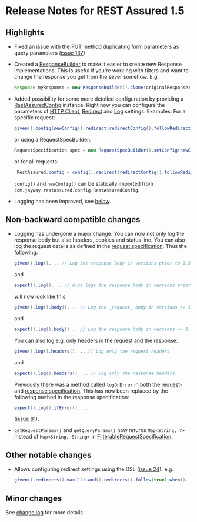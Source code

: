 # Release Notes for REST Assured 1.5 #

## Highlights ##
* Fixed an issue with the PUT method duplicating form parameters as query parameters ([issue 137](https://code.google.com/p/rest-assured/issues/detail?id=137))
* Created a [ResponseBuilder](http://static.javadoc.io/com.jayway.restassured/rest-assured/1.5/com/jayway/restassured/builder/ResponseBuilder.html) to make it easier to create new Response implementations. This is useful if you're working with filters and want to change the response you get from the sever somehow. E.g.
  
  ```java
  Response myResponse = new ResponseBuilder().clone(originalResponse).setBody("Something").build();
  ```
* Added possibility for some more detailed configuration by providing a [RestAssuredConfig](http://static.javadoc.io/com.jayway.restassured/rest-assured/1.5/com/jayway/restassured/config/RestAssuredConfig.html) instance. Right now you can configure the parameters of [HTTP Client](http://static.javadoc.io/com.jayway.restassured/rest-assured/1.5/com/jayway/restassured/config/HttpClientConfig.html), [Redirect](http://static.javadoc.io/com.jayway.restassured/rest-assured/1.5/com/jayway/restassured/config/RedirectConfig.html) and [Log](http://static.javadoc.io/com.jayway.restassured/rest-assured/1.5/com/jayway/restassured/config/LogConfig.html) settings. Examples:
  For a specific request:
  
  ```java
  given().config(newConfig().redirect(redirectConfig().followRedirects(false))). ..
  ```
  or using a RequestSpecBuilder:
  
  ```java
  RequestSpecification spec = new RequestSpecBuilder().setConfig(newConfig().redirect(redirectConfig().followRedirects(false))).build();
  ```
  or for all requests:
  
  ```java
   RestAssured.config = config().redirect(redirectConfig().followRedirects(true).and().maxRedirects(0));
  ```
  `config()` and `newConfig()` can be statically imported from `com.jayway.restassured.config.RestAssuredConfig`.
* Logging has been improved, see [below](#non-backward-compatible-changes).

## Non-backward compatible changes ##
* Logging has undergone a major change. You can now not only log the response body but also headers, cookies and status line. You can also log the request details as defined in the [request specification](http://static.javadoc.io/com.jayway.restassured/rest-assured/1.5/com/jayway/restassured/specification/RequestSpecification.html). Thus the following:
  
  ```java
  given().log(). .. // Log the response body in versions prior to 1.5
  ```
  and

  ```java
  expect().log(). .. // Also logs the response body in versions prior to 1.5
  ```
  will now look like this:

  ```java
  given().log().body(). .. // Log the _request_ body in versions >= 1.5
  ```
  and
  
  ```java
  expect().log().body() .. // Log the response body in versions >= 1.5
  ```
  You can also log e.g. only headers in the request and the response:
  
  ```java
  given().log().headers(). .. // Log only the request headers
  ```
  and

  ```java
  expect().log().headers(). .. // Log only the response headers
  ```
  Previously there was a method called `logOnError` in both the [request-](http://static.javadoc.io/com.jayway.restassured/rest-assured/1.5/com/jayway/restassured/specification/RequestSpecification.html) and [response specification](http://static.javadoc.io/com.jayway.restassured/rest-assured/1.5/com/jayway/restassured/specification/ResponseSpecification.html). This has now been replaced by the following method in the response specification:
  
  ```java
  expect().log().ifError(). ..
  ```
  ([issue 81](https://code.google.com/p/rest-assured/issues/detail?id=81)).
* `getRequestParams()` and `getQueryParams()` now returns `Map<String, ?>` instead of `Map<String, String>` in [FilterableRequestSpecification](http://static.javadoc.io/com.jayway.restassured/rest-assured/1.5/com/jayway/restassured/specification/FilterableRequestSpecification.html).

## Other notable changes ##
* Allows configuring redirect settings using the DSL ([issue 24](https://code.google.com/p/rest-assured/issues/detail?id=24)), e.g.
  
  ```java
  given().redirects().max(12).and().redirects().follow(true).when(). .. 
  ```

## Minor changes ##
See [change log](http://github.com/jayway/rest-assured/raw/master/changelog.txt) for more details

